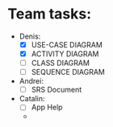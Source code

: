 # Team tasks:

- Denis:
  - [x] USE-CASE DIAGRAM
  - [x] ACTIVITY DIAGRAM
  - [ ] CLASS DIAGRAM
  - [ ] SEQUENCE DIAGRAM

- Andrei:
  - [ ] SRS Document

- Catalin:
  - [ ] App Help
  - 
